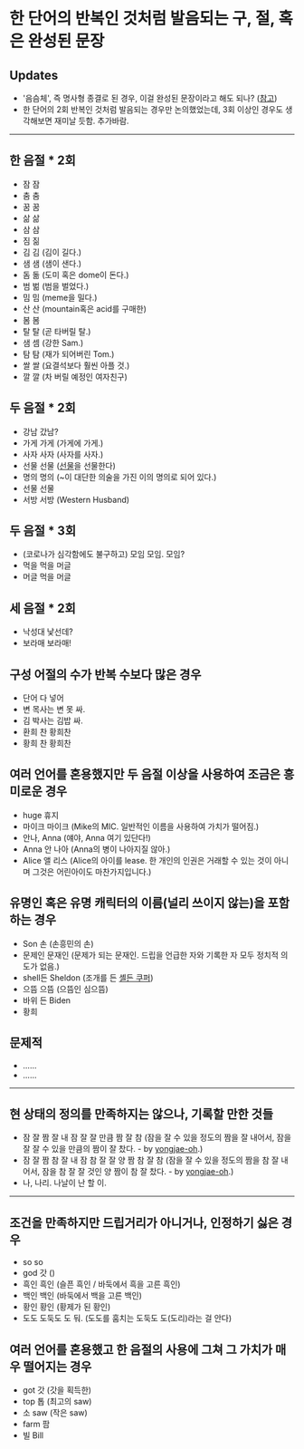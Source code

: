# 한 단어의 반복인 것처럼 발음되는 구, 절, 혹은 완성된 문장

## Updates
- '음슴체', 즉 명사형 종결로 된 경우, 이걸 완성된 문장이라고 해도 되나? ([참고](https://www.korean.go.kr/front/onlineQna/onlineQnaView.do?mn_id=216&qna_seq=88183))
- 한 단어의 2회 반복인 것처럼 발음되는 경우만 논의했었는데, 3회 이상인 경우도 생각해보면 재미날 듯함. 추가바람.

---

## 한 음절 * 2회
- 잠 잠
- 춤 춤
- 꿈 꿈
- 삶 삶
- 삼 삼
- 짐 짊
- 김 김 (김이 길다.)
- 샘 샘 (샘이 샌다.)
- 돔 돎 (도미 혹은 dome이 돈다.)
- 범 벎 (범을 벌었다.)
- 밈 밈 (meme을 밀다.)
- 산 산 (mountain혹은 acid를 구매한)
- 봄 봄
- 탈 탈 (곧 타버릴 탈.)
- 샘 셈 (강한 Sam.)
- 탐 탐 (재가 되어버린 Tom.)
- 쌀 쌀 (요결석보다 훨씬 아플 것.)
- 깔 깔 (차 버릴 예정인 여자친구)

## 두 음절 * 2회
- 강남 갔남?
- 가게 가게 (가게에 가게.)
- 사자 사자 (사자를 사자.)
- 선물 선물 ([선물](https://ko.wikipedia.org/wiki/선물_(금융))을 선물한다)
- 명의 명의 (~이 대단한 의술을 가진 이의 명의로 되어 있다.)
- 선물 선물
- 서방 서방 (Western Husband)

## 두 음절 * 3회
- (코로나가 심각함에도 불구하고) 모임 모임. 모임?
- 먹을 먹을 머글
- 머글 먹을 머글

## 세 음절 * 2회
- 낙성대 낯선데?
- 보라매 보라매!

## 구성 어절의 수가 반복 수보다 많은 경우
- 단어 다 넣어
- 변 목사는 변 못 싸.
- 김 박사는 김밥 싸.
- 환희 찬 황희찬
- 황희 찬 황희찬

## 여러 언어를 혼용했지만 두 음절 이상을 사용하여 조금은 흥미로운 경우
- huge 휴지
- 마이크 마이크 (Mike의 MIC. 일반적인 이름을 사용하여 가치가 떨어짐.)
- 안나, Anna (얘야, Anna 여기 있단다!)
- Anna 안 나아 (Anna의 병이 나아지질 않아.)
- Alice 앨 리스 (Alice의 아이를 lease. 한 개인의 인권은 거래할 수 있는 것이 아니며 그것은 어린아이도 마찬가지입니다.)

## 유명인 혹은 유명 캐릭터의 이름(널리 쓰이지 않는)을 포함하는 경우 
- Son 손 (손흥민의 손)
- 문제인 문재인 (문제가 되는 문재인. 드립을 언급한 자와 기록한 자 모두 정치적 의도가 없음.)
- shell든 Sheldon (조개를 든 [셸든 쿠퍼](https://en.wikipedia.org/wiki/Sheldon_Cooper))
- 으뜸 으뜸 (으뜸인 심으뜸)
- 바위 든 Biden
- 황희 

## 문제적
- ......
- ......

---

## 현 상태의 정의를 만족하지는 않으나, 기록할 만한 것들
- 잠 잘 짬 잘 내 잠 잘 잘 만큼 짬 잘 참 (잠을 잘 수 있을 정도의 짬을 잘 내어서, 잠을 잘 잘 수 있을 만큼의 짬이 잘 찼다. - by [yongjae-oh](https://github.com/yongjae-oh).)
- 잠 잘 짬 참 잘 내 잠 참 잘 잘 양 짬 참 잘 참 (잠을 잘 수 있을 정도의 짬을 참 잘 내어서, 잠을 참 잘 잘 것인 양 짬이 참 잘 찼다. - by [yongjae-oh](https://github.com/yongjae-oh).)
- 나, 나리. 나날이 난 할 이.

---

## 조건을 만족하지만 드립거리가 아니거나, 인정하기 싫은 경우
- so so
- god 갓 ()
- 흑인 흑인 (슬픈 흑인 / 바둑에서 흑을 고른 흑인)
- 백인 백인 (바둑에서 백을 고른 백인)
- 황인 황인 (황제가 된 황인)
- 도도 도둑도 도 둬. (도도를 훔치는 도둑도 도(도리)라는 걸 안다)

## 여러 언어를 혼용했고 한 음절의 사용에 그쳐 그 가치가 매우 떨어지는 경우
- got 갓 (갓을 획득한)
- top 톱 (최고의 saw)
- 소 saw (작은 saw)
- farm 팜
- 빌 Bill
